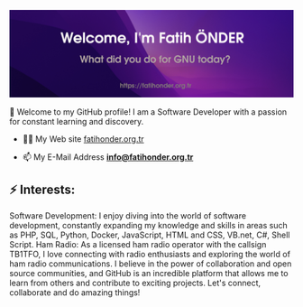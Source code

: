 ![Header image](header.png)

👋 Welcome to my GitHub profile! I am a Software Developer with a passion for constant learning and discovery.

- 👨‍💻 My Web site [fatihonder.org.tr](fatihonder.org.tr)

- 📫 My E-Mail Address **info@fatihonder.org.tr**


## ⚡ Interests:
Software Development: I enjoy diving into the world of software development, constantly expanding my knowledge and skills in areas such as PHP, SQL, Python, Docker, JavaScript, HTML and CSS, VB.net, C#, Shell Script.
Ham Radio: As a licensed ham radio operator with the callsign TB1TFO, I love connecting with radio enthusiasts and exploring the world of ham radio communications. I believe in the power of collaboration and open source communities, and GitHub is an incredible platform that allows me to learn from others and contribute to exciting projects.
Let's connect, collaborate and do amazing things!
